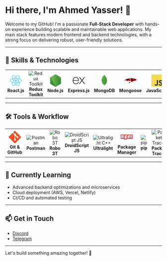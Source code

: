 # Hi there, I'm Ahmed Yasser! 👋

Welcome to my GitHub! I'm a passionate **Full-Stack Developer** with hands-on experience building scalable and maintainable web applications. My main stack features modern frontend and backend technologies, with a strong focus on delivering robust, user-friendly solutions.

---

## 🚀 Skills & Technologies

<table>
  <tr>
  <td align="center">
      <img src="https://raw.githubusercontent.com/devicons/devicon/master/icons/react/react-original.svg" width="40" height="40" alt="ReactJS"/>
      <br/>
      <b>React.js</b>
    </td>
    <td align="center">
      <img src="https://redux.js.org/img/redux.svg" width="40" height="40" alt="Redux Toolkit"/>
      <br/>
      <b>Redux Toolkit</b>
    </td>
    <td align="center">
      <img src="https://raw.githubusercontent.com/devicons/devicon/master/icons/nodejs/nodejs-original.svg" width="40" height="40" alt="NodeJS"/>
      <br/>
      <b>Node.js</b>
    </td>
    <td align="center">
      <img src="https://raw.githubusercontent.com/devicons/devicon/master/icons/express/express-original.svg" width="40" height="40" alt="ExpressJS"/>
      <br/>
      <b>Express.js</b>
    </td>
    <td align="center">
      <img src="https://raw.githubusercontent.com/devicons/devicon/master/icons/mongodb/mongodb-original.svg" width="40" height="40" alt="MongoDB"/>
      <br/>
      <b>MongoDB</b>
    </td>
    <td align="center">
      <img src="https://raw.githubusercontent.com/devicons/devicon/master/icons/mongoose/mongoose-original.svg" width="40" height="40" alt="Mongoose"/>
      <br/>
      <b>Mongoose</b>
    </td>
    <td align="center">
      <img src="https://raw.githubusercontent.com/devicons/devicon/master/icons/javascript/javascript-original.svg" width="40" height="40" alt="JavaScript"/>
      <br/>
      <b>JavaScript</b>
    </td>
    <td align="center">
      <img src="https://raw.githubusercontent.com/devicons/devicon/master/icons/bash/bash-original.svg" width="40" height="40" alt="Bash"/>
      <br/>
      <b>Bash</b>
    </td>
    <td align="center">
      <img src="https://raw.githubusercontent.com/devicons/devicon/master/icons/powershell/powershell-original.svg" width="40" height="40" alt="PowerShell"/>
      <br/>
      <b>PowerShell</b>
    </td>
    <td align="center">
      <img src="https://raw.githubusercontent.com/devicons/devicon/master/icons/python/python-original.svg" width="40" height="40" alt="Python"/>
      <br/>
      <b>Python</b>
    </td>
    <td align="center">
      <img src="https://raw.githubusercontent.com/devicons/devicon/master/icons/linux/linux-original.svg" width="40" height="40" alt="Linux"/>
      <br/>
      <b>Linux</b>
    </td>
    <td align="center">
      <img src="https://raw.githubusercontent.com/devicons/devicon/master/icons/html5/html5-original.svg" width="40" height="40" alt="HTML5"/>
      <br/>
      <b>HTML5</b>
    </td>
    <td align="center">
      <img src="https://raw.githubusercontent.com/devicons/devicon/master/icons/css3/css3-original.svg" width="40" height="40" alt="CSS3"/>
      <br/>
      <b>CSS3</b>
    </td>
    <td align="center">
      <img src="https://raw.githubusercontent.com/devicons/devicon/master/icons/bootstrap/bootstrap-plain.svg" width="40" height="40" alt="Bootstrap5"/>
      <br/>
      <b>Bootstrap 5</b>
    </td>
    <td align="center">
      <img src="https://raw.githubusercontent.com/devicons/devicon/master/icons/jquery/jquery-original.svg" width="40" height="40" alt="jQuery"/>
      <br/>
      <b>jQuery</b>
    </td>
    </td>
  
  </tr>
</table>

---

## 🛠️ Tools & Workflow

<table>
  <tr>
    <td align="center">
      <img src="https://raw.githubusercontent.com/devicons/devicon/master/icons/git/git-original.svg" width="40" height="40" alt="Git"/>
      <br/>
      <b>Git & GitHub</b>
    </td>
    <td align="center">
      <img src="https://www.vectorlogo.zone/logos/getpostman/getpostman-icon.svg" width="40" height="40" alt="Postman"/>
      <br/>
      <b>Postman</b>
    </td>
     <td align="center">
      <img src="https://user-images.githubusercontent.com/12401985/69677316-60423a00-1081-11ea-9ec6-7334c0e491a5.png" width="40" height="40" alt="Robo 3T"/>
      <br/>
      <b>Robo 3T</b>
    </td>
     <td align="center">
      <img src="https://droidscript.org/wp-content/uploads/2020/08/cropped-unnamed.png" width="40" height="40" alt="DroidScript JS"/>
      <br/>
      <b>DroidScript JS</b>
    </td>
    <td align="center">
      <img src="https://github.com/ultralight-ux/Ultralight/blob/master/media/logo.png" width="40" height="40" alt="Ultralig.ht C++"/>
      <br/>
      <b>Ultralight</b>
    </td>
     <td align="center">
      <img src="https://raw.githubusercontent.com/devicons/devicon/master/icons/npm/npm-original-wordmark.svg" width="40" height="40" alt="Package Manager"/>
      <br/>
      <b>Package Manager</b>
    </td>
     <td align="center">
      <img src="https://pypi.org/static/images/logo-small.8998e9d1.svg" width="40" height="40" alt="pip"/>
      <br/>
      <b>pip</b>
    </td>
     <td align="center">
      <img src="https://www.netacad.com/webpages/courses/70d46a4c-f42b-4085-855d-1f2f3fe1aeca/content/en-US/assets/a130b95dcb8944eea318db881573f9a7.svg" width="40" height="40" alt="Packet Tracer"/>
      <br/>
      <b>Packet Tracer</b>
    </td>
     <td align="center">
      <img src="https://knowledge.hubspot.com/hs-fs/hubfs/content-management-system-cms-2-20241120-3519263.webp?width=650&height=394&name=content-management-system-cms-2-20241120-3519263.jpg" width="40" height="40" alt="CMS"/>
      <br/>
      <b>CMS</b>
    <td align="center">
      <img src="https://raw.githubusercontent.com/devicons/devicon/master/icons/vscode/vscode-original.svg" width="40" height="40" alt="VS Code"/>
      <br/>
      <b>VS Code</b>
    </td>
  </tr>
</table>

---

## 🌱 Currently Learning

- Advanced backend optimizations and microservices
- Cloud deployment (AWS, Vercel, Netlify)
- CI/CD and automated testing

---

## 📫 Get in Touch

- [Discord](https://discord.com/users/1173595518174236774)
- [Telegram](https://t.me/ahmed_yasser369)

---

Let's build something amazing together! 🚀
